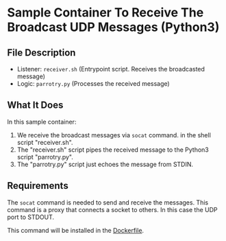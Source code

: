 # Sample Container To Receive The Broadcast UDP Messages (Python3)

## File Description

- Listener: `receiver.sh` (Entrypoint script. Receives the broadcasted message)
- Logic: `parrotry.py` (Processes the received message)

## What It Does

In this sample container:

1. We receive the broadcast messages via `socat` command. in the shell script "receiver.sh".
2. The "receiver.sh" script pipes the received message to the Python3 script "parrotry.py".
3. The "parrotry.py" script just echoes the message from STDIN.

## Requirements

The `socat` command is needed to send and receive the messages. This command is a proxy that connects a socket to others. In this case the UDP port to STDOUT.

This command will be installed in the [Dockerfile](./Dockerfile).
